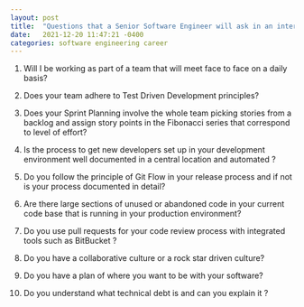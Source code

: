 ```yaml
---
layout: post
title:  "Questions that a Senior Software Engineer will ask in an interview."
date:   2021-12-20 11:47:21 -0400
categories: software engineering career
---
```


1. Will I be working as part of a team that will meet face to face on a daily basis?

2. Does your team adhere to Test Driven Development principles?

3. Does your Sprint Planning involve the whole team picking stories from a backlog and assign story points in the Fibonacci series that correspond to level of effort?

4. Is the process to get new developers set up in your development environment well documented in a central location and automated ?

5. Do you follow the principle of Git Flow in your release process and if not is your process documented in detail?

6. Are there large sections of unused or abandoned code in your current code base that is running in your production environment?

7. Do you use pull requests for your code review process with integrated tools such as BitBucket ?

8. Do you have a collaborative culture or a rock star driven culture?

9. Do you have a plan of where you want to be with your software?

10. Do you understand what technical debt is and can you explain it ?
